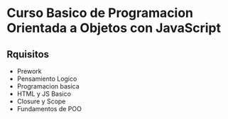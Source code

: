 # Curso Basico de Programacion Orientada a Objetos con JavaScript

## Rquisitos

- Prework
- Pensamiento Logico
- Programacion basica
- HTML y JS Basico
- Closure y Scope
- Fundamentos de POO
